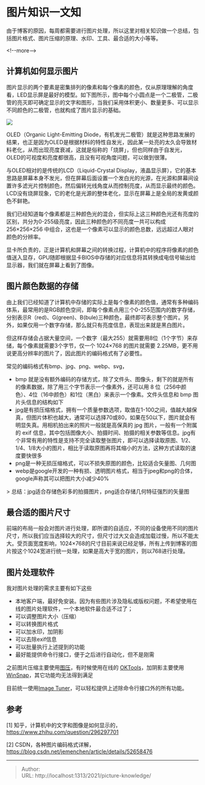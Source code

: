 # 图片知识一文知


由于博客的原因，每周都需要进行图片处理，所以这里对相关知识做一个总结，包括图片格式、图片压缩的原理、水印、工具、最合适的大小等等。

&lt;!--more--&gt;

## 计算机如何显示图片

图片显示的两个要素是密集排列的像素和每个像素的颜色，仅从原理理解的角度看，LED显示屏是最好的模型。如下图所示，图中每个小圆点是一个二极管，二极管的亮灭即可确定显示的文字和图形，当我们采用体积更小、数量更多、可以显示不同颜色的二极管，也就构成了图片显示的基础。

![](https://pic1.zhimg.com/80/v2-40e285bcacc3d2bfdf70a6380e2dd018_720w.jpg?source=1940ef5c)

OLED（Organic Light-Emitting Diode，有机发光二极管）就是这种思路发展的结果，也正是因为OLED是根据材料的特性自发光，因此某一处亮的太久会导致材料老化，从而出现亮度衰减，这就是俗称的「烧屏」，但也同样由于自发光，OLED的可视度和亮度都很高，且没有可视角度问题，可以做到很薄。

与OLED相对的是传统的LCD（Liquid-Crystal Display，液晶显示屏），它的基本思路是屏幕本身不发光，但在屏幕后面设置一个发白光的光源，在光源和屏幕间设置许多滤光片控制颜色，然后偏转光线角度从而控制亮度，从而显示最终的颜色。LCD没有烧屏现象，它的老化是光源的整体老化，显示在屏幕上是全局的发黄或颜色不鲜艳。

我们已经知道每个像素都是三种颜色光的混合，但实际上这三种颜色光还有亮度的区别，共分为0-255级亮度，因此三种颜色的不同亮度一共可以构成 256×256×256 中组合，这也是一个像素可以显示的颜色总数，远远超过人眼对颜色的分辨率。

显卡所负责的，正是计算机和屏幕之间的转换过程，计算机中的程序将像素的颜色值送入显存，GPU随即根据显卡BIOS中存储的对应信息将其转换成电信号输出给显示器，我们就在屏幕上看到了图像。

## 图片颜色数据的存储

由上我们已经知道了计算机中存储的实际上是每个像素的颜色值，通常有多种编码体系，最常用的是RGB颜色空间，即每个像素点用三个0-255范围内的数字存储，分别表示R（red)、G(green)、B(bule)三种颜色，最终即可表示整个图片。另外，如果仅用一个数字存储，那么就只有亮度信息，表现出来就是黑白图片。

但这样存储会占据大量空间，一个数字（最大255）就需要用8位（1个字节）来存储，每个像素就需要3个字节，仅一个 1024×768 的图片就需要 2.25MB，更不用说更高分辨率的图片了，因此图片的编码格式有了必要性。

常见的编码格式有bmp、jpg、png、webp、svg，

- bmp 就是没有额外编码的存储方式，除了文件头、图像头，剩下的就是所有的像素数据，除了用三个字节表示一个像素外，还可以用 8 位（256中颜色）、4位（16中颜色）和1位（黑白）来表示一个像素。文件头信息和 bmp 图片头信息的结构如下
- jpg是有损压缩格式，拥有一个质量参数选项，取值在1-100之间，值越大越保真，但图片体积也越大，通常可以选择70或80，如果在50以下，图片就会有明显失真。用相机拍出来的照片一般就是高保真的 jpg 图片，一般有一个附属的 exif 信息，其中包括图像大小、拍摄时间、拍摄的相关参数等信息。jpg有个非常有用的特性是支持不完全读取整张图片，即可以选择读取原图、1/2、1/4、1/8大小的图片，相比于读取原图再将其缩小的方法，这种方式读取的速度要快很多
- png是一种无损压缩格式，可以不损失原图的颜色，比较适合矢量图、几何图
- webp是google开发的一种有损、透明图片格式，相当于jpeg和png的合体，google声称其可以把图片大小减少40%

&gt; 总结：jpg适合存储色彩多的拍摄图片，png适合存储几何特征强烈的矢量图

## 最合适的图片尺寸

前端的布局一般会对图片进行处理，即所谓的自适应，不同的设备使用不同的图片尺寸，所以我们应当选择较大的尺寸，但尺寸过大又会造成加载过慢，所以不能太大。受页面宽度影响，1024×768的尺寸目前来说已经足够，所有上传到博客的图片按这个1024宽进行统一处理，如果是高大于宽的图片，则以768进行处理。

## 图片处理软件

我对图片处理的需求主要有如下这些

- 本地客户端，最好免安装。因为有些图片涉及隐私或版权问题，不希望使用在线的图片处理软件，一个本地软件最合适不过了；
- 可以调整图片大小（压缩）
- 可以转换图片格式
- 可以加水印，加阴影
- 可以去除exif信息
- 可以批量执行上述提到的功能
- 最好能提供命令行接口，便于之后进行自动化，但不是刚需

之前图片压缩主要使用[图压](https://tuya.xinxiao.tech/)，有时候使用在线的 [OKTools](https://oktools.net/tinyimg)，加阴影主要使用 [WinSnap](https://www.ntwind.com/software/winsnap.html)，其它功能均无法得到满足

目前统一使用[Image Tuner](https://www.glorylogic.com/image-tuner.html)，可以轻松提供上述除命令行接口外的所有功能。

## 参考

[1] 知乎，计算机中的文字和图像是如何显示的，https://www.zhihu.com/question/296297701

[2] CSDN，各种图片编码格式详解，https://blog.csdn.net/jemenchen/article/details/52658476



---

> Author:   
> URL: http://localhost:1313/2021/picture-knowledge/  

